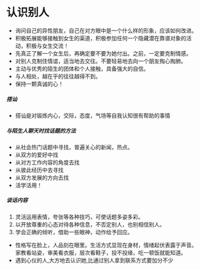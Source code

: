 # 认识别人
- 询问自己的异性朋友，自己在对方眼中是一个什么样的形象，应该如何改进。
- 积极拓展能够接触到女生的渠道，积极参加任何一个隐藏潜在靠谱对象的活动，积极与女生交流！
- 先真正了解一个女生后，再确定要不要为她付出。之前，一定要克制情感。
- 对别人克制住情谊，适当地去交往。不要轻易地去向一个朋友掏心掏肺。
- 主动与优秀的陌生的团体和个人接触，具备强大的自信。
- 与人相处，越在乎的往往越得不到。
- 保持一颗真诚的心！
##### 搭讪
- 搭讪是对锻炼内心，交际，态度，气场等自我认知很有帮助的事情
##### 与陌生人聊天时找话题的方法
- 从社会热门话题中寻找，普遍关心的新闻，热点。
- 从双方的爱好中找
- 从对方工作内容的角度去找
- 从彼此经历中去寻找
- 从双方发展的方向去找
-  活学活用！
##### 谈话内容
1. 灵活运用表情，夸张等各种技巧，可使话题多姿多彩。
2. 以开放尊重的心态对待各种信息，不否定别人，也别相信别人。
3. 学会正确的倾听，借助一些眼神，动作给予回应。
- 性格写在脸上，人品刻在眼里。生活方式显现在身材，情绪起伏表露于声音。家教看站姿，审美看衣服，层次看鞋子，投不投缘，吃一顿饭就能知道。
- 遇到心仪的人,大方地去认识她,比通过别人拿到联系方式要加分不少
